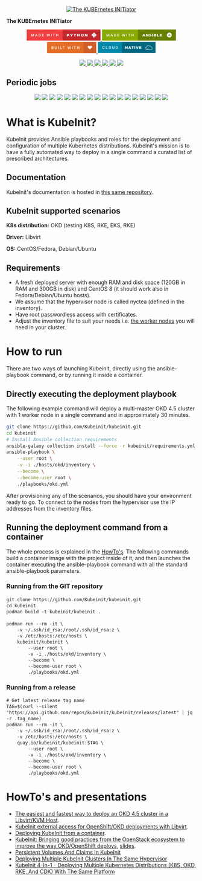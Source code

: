 <p style="text-align: center" align="center">
    <a href="https://www.kubeinit.com"><img src="https://raw.githubusercontent.com/Kubeinit/kubeinit/master/images/logo.svg?sanitize=true" alt="The KUBErnetes INITiator"/></a>
</p>

**The KUBErnetes INITiator**

<p style="text-align: center" align="center">
    <a href="https://www.python.org"><img height="30px" src="https://raw.githubusercontent.com/pystol/pystol-docs/master/assets/badges/made-with-python.svg?sanitize=true"/> </a>
    <a href="https://www.ansible.com"><img height="30px" src="https://raw.githubusercontent.com/pystol/pystol-docs/master/assets/badges/made-with-ansible.svg?sanitize=true"/> </a>
    <a href="https://www.kubeinit.com"><img height="30px" src="https://raw.githubusercontent.com/pystol/pystol-docs/master/assets/badges/made-with-love.svg?sanitize=true"/> </a>
    <a href="https://www.kubeinit.com"><img height="30px" src="https://raw.githubusercontent.com/pystol/pystol-docs/master/assets/badges/cloud-native.svg?sanitize=true"/> </a>
</p>

<p style="text-align: center" align="center">
    <a href="https://github.com/Kubeinit/kubeinit/actions?workflow=linters"><img height="20px" src="https://github.com/Kubeinit/kubeinit/workflows/linters/badge.svg?event=push"/> </a>
    <a href="https://github.com/Kubeinit/kubeinit/actions?workflow=units"><img height="20px" src="https://github.com/Kubeinit/kubeinit/workflows/units/badge.svg?event=push"/> </a>
    <a href="https://github.com/Kubeinit/kubeinit/actions?workflow=molecule"><img height="20px" src="https://github.com/Kubeinit/kubeinit/workflows/molecule/badge.svg?event=push"/> </a>
    <a href="https://github.com/Kubeinit/kubeinit/actions?workflow=release"><img height="20px" src="https://github.com/Kubeinit/kubeinit/workflows/release/badge.svg?event=push"/> </a>
    <a href="https://github.com/Kubeinit/kubeinit/actions?workflow=container_image"><img height="20px" src="https://github.com/Kubeinit/kubeinit/workflows/container_image/badge.svg?event=push"/> </a>
    <a href="https://kubernetes.slack.com/archives/C01FKK19T0B"><img height="20px" src="https://img.shields.io/badge/chat-on%20slack-blue.svg?logo=slack&longCache=true&style=flat"/> </a>
</p>

## Periodic jobs

<p style="text-align: center" align="center">
    <a href="https://storage.googleapis.com/kubeinit-ci/jobs/periodic/periodic-k8s-libvirt-3-1-periodic-weekly-go/index.html"><img height="20px" src="https://storage.googleapis.com/kubeinit-ci/jobs/periodic/periodic-k8s-libvirt-3-1-periodic-weekly-go/badge_status.svg"/></a>
    <a href="https://storage.googleapis.com/kubeinit-ci/jobs/periodic/periodic-k8s-libvirt-1-1-periodic-weekly-go/index.html"><img height="20px" src="https://storage.googleapis.com/kubeinit-ci/jobs/periodic/periodic-k8s-libvirt-1-1-periodic-weekly-go/badge_status.svg"/></a>
    <a href="https://storage.googleapis.com/kubeinit-ci/jobs/periodic/periodic-k8s-libvirt-1-0-periodic-weekly-go/index.html"><img height="20px" src="https://storage.googleapis.com/kubeinit-ci/jobs/periodic/periodic-k8s-libvirt-1-0-periodic-weekly-go/badge_status.svg"/></a>
    <a href="https://storage.googleapis.com/kubeinit-ci/jobs/periodic/periodic-k8s.ovn-libvirt-3-2-periodic-weekly-go/index.html"><img height="20px" src="https://storage.googleapis.com/kubeinit-ci/jobs/periodic/periodic-k8s.ovn-libvirt-3-2-periodic-weekly-go/badge_status.svg"/></a>
    <a href="https://storage.googleapis.com/kubeinit-ci/jobs/periodic/periodic-eks-libvirt-3-1-periodic-weekly-go/index.html"><img height="20px" src="https://storage.googleapis.com/kubeinit-ci/jobs/periodic/periodic-eks-libvirt-3-1-periodic-weekly-go/badge_status.svg"/></a>
    <a href="https://storage.googleapis.com/kubeinit-ci/jobs/periodic/periodic-eks-libvirt-1-1-periodic-weekly-go/index.html"><img height="20px" src="https://storage.googleapis.com/kubeinit-ci/jobs/periodic/periodic-eks-libvirt-1-1-periodic-weekly-go/badge_status.svg"/></a>
    <a href="https://storage.googleapis.com/kubeinit-ci/jobs/periodic/periodic-eks-libvirt-1-0-periodic-weekly-go/index.html"><img height="20px" src="https://storage.googleapis.com/kubeinit-ci/jobs/periodic/periodic-eks-libvirt-1-0-periodic-weekly-go/badge_status.svg"/></a>
    <a href="https://storage.googleapis.com/kubeinit-ci/jobs/periodic/periodic-cdk-libvirt-3-1-periodic-weekly-go/index.html"><img height="20px" src="https://storage.googleapis.com/kubeinit-ci/jobs/periodic/periodic-cdk-libvirt-3-1-periodic-weekly-go/badge_status.svg"/></a>
    <a href="https://storage.googleapis.com/kubeinit-ci/jobs/periodic/periodic-cdk-libvirt-1-1-periodic-weekly-go/index.html"><img height="20px" src="https://storage.googleapis.com/kubeinit-ci/jobs/periodic/periodic-cdk-libvirt-1-1-periodic-weekly-go/badge_status.svg"/></a>
    <a href="https://storage.googleapis.com/kubeinit-ci/jobs/periodic/periodic-cdk-libvirt-1-0-periodic-weekly-go/index.html"><img height="20px" src="https://storage.googleapis.com/kubeinit-ci/jobs/periodic/periodic-cdk-libvirt-1-0-periodic-weekly-go/badge_status.svg"/></a>
    <a href="https://storage.googleapis.com/kubeinit-ci/jobs/periodic/periodic-okd-libvirt-3-1-periodic-weekly-go/index.html"><img height="20px" src="https://storage.googleapis.com/kubeinit-ci/jobs/periodic/periodic-okd-libvirt-3-1-periodic-weekly-go/badge_status.svg"/></a>
    <a href="https://storage.googleapis.com/kubeinit-ci/jobs/periodic/periodic-okd-libvirt-1-1-periodic-weekly-go/index.html"><img height="20px" src="https://storage.googleapis.com/kubeinit-ci/jobs/periodic/periodic-okd-libvirt-1-1-periodic-weekly-go/badge_status.svg"/></a>
    <a href="https://storage.googleapis.com/kubeinit-ci/jobs/periodic/periodic-okd-libvirt-1-0-periodic-weekly-go/index.html"><img height="20px" src="https://storage.googleapis.com/kubeinit-ci/jobs/periodic/periodic-okd-libvirt-1-0-periodic-weekly-go/badge_status.svg"/></a>
    <a href="https://storage.googleapis.com/kubeinit-ci/jobs/periodic/periodic-rke-libvirt-3-1-periodic-weekly-go/index.html"><img height="20px" src="https://storage.googleapis.com/kubeinit-ci/jobs/periodic/periodic-rke-libvirt-3-1-periodic-weekly-go/badge_status.svg"/></a>
    <a href="https://storage.googleapis.com/kubeinit-ci/jobs/periodic/periodic-rke-libvirt-1-1-periodic-weekly-go/index.html"><img height="20px" src="https://storage.googleapis.com/kubeinit-ci/jobs/periodic/periodic-rke-libvirt-1-1-periodic-weekly-go/badge_status.svg"/></a>
    <a href="https://storage.googleapis.com/kubeinit-ci/jobs/periodic/periodic-rke-libvirt-1-0-periodic-weekly-go/index.html"><img height="20px" src="https://storage.googleapis.com/kubeinit-ci/jobs/periodic/periodic-rke-libvirt-1-0-periodic-weekly-go/badge_status.svg"/></a>
    <a href="https://storage.googleapis.com/kubeinit-ci/jobs/periodic/periodic-okd.rke-libvirt-1-2-periodic-weekly-go/index.html"><img height="20px" src="https://storage.googleapis.com/kubeinit-ci/jobs/periodic/periodic-okd.rke-libvirt-1-2-periodic-weekly-go/badge_status.svg"/></a>
    <a href="https://storage.googleapis.com/kubeinit-ci/jobs/periodic/periodic-okd.rke-libvirt-3-1-periodic-weekly-go/index.html"><img height="20px" src="https://storage.googleapis.com/kubeinit-ci/jobs/periodic/periodic-okd.rke-libvirt-3-1-periodic-weekly-go/badge_status.svg"/></a>
</p>

# What is KubeInit?

KubeInit provides Ansible playbooks and roles for the deployment
and configuration of multiple Kubernetes distributions.
KubeInit's mission is to have a fully automated way to deploy in
a single command a curated list of prescribed architectures.

## Documentation

KubeInit's documentation is hosted in [this same repository](https://docs.kubeinit.com).

## KubeInit supported scenarios

**K8s distribution:** OKD (testing K8S, RKE, EKS, RKE)

**Driver:** Libvirt

**OS:** CentOS/Fedora, Debian/Ubuntu

## Requirements

* A fresh deployed server with enough RAM and disk space (120GB in RAM and 300GB in disk) and CentOS 8 (it should work also in Fedora/Debian/Ubuntu hosts).
* We assume that the hypervisor node is called nyctea (defined in the inventory).
* Have root passwordless access with certificates.
* Adjust the inventory file to suit your needs i.e. [the worker nodes](https://github.com/Kubeinit/kubeinit/blob/master/kubeinit/hosts/okd/inventory#L66)
 you will need in your cluster.

# How to run

There are two ways of launching Kubeinit, directly using the
ansible-playbook command, or by running it inside a container.

## Directly executing the deployment playbook

The following example command will deploy a multi-master OKD 4.5 cluster with 1 worker node
in a single command and in approximately 30 minutes.

```bash
git clone https://github.com/Kubeinit/kubeinit.git
cd kubeinit
# Install Ansible collection requirements
ansible-galaxy collection install --force -r kubeinit/requirements.yml
ansible-playbook \
    --user root \
    -v -i ./hosts/okd/inventory \
    --become \
    --become-user root \
    ./playbooks/okd.yml
```

After provisioning any of the scenarios, you should have your environment ready to go.
To connect to the nodes from the hypervisor use the IP addresses from the inventory files.

## Running the deployment command from a container

The whole process is explained in the [HowTo's](https://www.anstack.com/blog/2020/09/11/Deploying-KubeInit-from-a-container.html).
The following commands build a container image with the project inside of it, and then
launches the container executing the ansible-playbook command with all the
standard ansible-playbook parameters.

### Running from the GIT repository

```
git clone https://github.com/Kubeinit/kubeinit.git
cd kubeinit
podman build -t kubeinit/kubeinit .

podman run --rm -it \
    -v ~/.ssh/id_rsa:/root/.ssh/id_rsa:z \
    -v /etc/hosts:/etc/hosts \
    kubeinit/kubeinit \
        --user root \
        -v -i ./hosts/okd/inventory \
        --become \
        --become-user root \
        ./playbooks/okd.yml
```

### Running from a release

```
# Get latest release tag name
TAG=$(curl --silent "https://api.github.com/repos/kubeinit/kubeinit/releases/latest" | jq -r .tag_name)
podman run --rm -it \
    -v ~/.ssh/id_rsa:/root/.ssh/id_rsa:z \
    -v /etc/hosts:/etc/hosts \
    quay.io/kubeinit/kubeinit:$TAG \
        --user root \
        -v -i ./hosts/okd/inventory \
        --become \
        --become-user root \
        ./playbooks/okd.yml
```

# HowTo's and presentations

* [The easiest and fastest way to deploy an OKD 4.5 cluster in a Libvirt/KVM Host](https://www.anstack.com/blog/2020/07/31/the-fastest-and-simplest-way-to-deploy-okd-openshift-4-5.html).
* [KubeInit external access for OpenShift/OKD deployments with Libvirt](https://www.anstack.com/blog/2020/08/25/KubeInit-External-access-for-OpenShift-OKD-deployments-with-Libvirt.html).
* [Deploying KubeInit from a container](https://www.anstack.com/blog/2020/09/11/Deploying-KubeInit-from-a-container.html).
* [KubeInit: Bringing good practices from the OpenStack ecosystem to improve the way OKD/OpenShift deploys](https://www.twitch.tv/videos/750577055), [slides](https://speakerdeck.com/redhatopenshift/openshift-deploys).
* [Persistent Volumes And Claims In KubeInit](https://www.anstack.com/blog/2020/09/28/Persistent-volumes-and-claims-in-KubeInit.html)
* [Deploying Multiple KubeInit Clusters In The Same Hypervisor](https://www.anstack.com/blog/2020/10/04/Multiple-KubeInit-clusters-in-the-same-hypervisor.html)
* [KubeInit 4-In-1 - Deploying Multiple Kubernetes Distributions (K8S, OKD, RKE, And CDK) With The Same Platform](https://www.anstack.com/blog/2020/10/19/KubeInit-4-in-1-Deploying-multiple-Kubernetes-distributions-K8S-OKD-RKE-and-CDK-with-the-same-platform.html)
